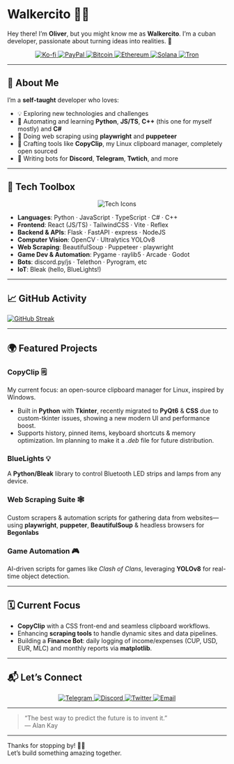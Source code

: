 # Walkercito 🍉👋

Hey there! I’m **Oliver**, but you might know me as **Walkercito**. I’m a cuban developer, passionate about turning ideas into realities. 🌟

<div align="center">
  <a href="https://ko-fi.com/T6T018BZDZ">
    <img src="https://img.shields.io/badge/Support-Ko--fi-F16061?style=for-the-badge&logo=ko-fi&logoColor=white" alt="Ko-fi"/>
  </a>
  <a href="not-now">
    <img src="https://img.shields.io/badge/Donate-PayPal-00457C?style=for-the-badge&logo=paypal&logoColor=white" alt="PayPal"/>
  </a>
  <a href="not-now">
    <img src="https://img.shields.io/badge/Donate-BTC-F7931A?style=for-the-badge&logo=bitcoin&logoColor=white" alt="Bitcoin"/>
  </a>
  <a href="not-now">
    <img src="https://img.shields.io/badge/Donate-ETH-3C3C3D?style=for-the-badge&logo=ethereum&logoColor=white" alt="Ethereum"/>
  </a>
  <a href="not-now">
    <img src="https://img.shields.io/badge/Donate-SOL-66F9A1?style=for-the-badge&logo=solana&logoColor=white" alt="Solana"/>
  </a>
  <a href="not-now">
    <img src="https://img.shields.io/badge/Donate-TRX-CF202F?style=for-the-badge&logo=tron&logoColor=white" alt="Tron"/>
  </a>
</div>

---

## 🚀 About Me

I’m a **self-taught** developer who loves:

- 💡 Exploring new technologies and challenges  
- 🤖 Automating and learning **Python**, **JS/TS**, **C++** (this one for myself mostly) and **C#**
- 📑 Doing web scraping using **playwright** and **puppeteer**
- 💾 Crafting tools like **CopyClip**, my Linux clipboard manager, completely open sourced
- 📱 Writing bots for **Discord**, **Telegram**, **Twtich**, and more  

---

## 🔧 Tech Toolbox

<div align="center">
  <img src="https://skillicons.dev/icons?i=python,js,tsx,react,tailwind,opencv,discord,flask,fastapi" alt="Tech Icons"/>
</div>

- **Languages**: Python · JavaScript · TypeScript · C# · C++  
- **Frontend**: React (JS/TS) · TailwindCSS · Vite · Reflex  
- **Backend & APIs**: Flask · FastAPI · express · NodeJS  
- **Computer Vision**: OpenCV · Ultralytics YOLOv8  
- **Web Scraping**: BeautifulSoup · Puppeteer · playwright 
- **Game Dev & Automation**: Pygame · raylib5 · Arcade · Godot
- **Bots**: discord.py/js · Telethon · Pyrogram, etc
- **IoT**: Bleak (hello, BlueLights!)

---

## 📈 GitHub Activity

<a href="https://git.io/streak-stats">
  <img src="https://streak-stats.demolab.com?user=Walkercito&theme=cobalt&date_format=j%20M%5B%20Y%5D" alt="GitHub Streak" />
</a>

---

## 🌍 Featured Projects

### CopyClip 🗒️  
My current focus: an open-source clipboard manager for Linux, inspired by Windows.  
- Built in **Python** with **Tkinter**, recently migrated to **PyQt6** & **CSS** due to custom-tkinter issues, showing a new modern UI and performance boost.  
- Supports history, pinned items, keyboard shortcuts & memory optimization. Im planning to make it a *.deb* file for future distribution.

### BlueLights 💡  
A **Python/Bleak** library to control Bluetooth LED strips and lamps from any device.

### Web Scraping Suite 🕸️  
Custom scrapers & automation scripts for gathering data from websites—using **playwright**, **puppeter**, **BeautifulSoup** & headless browsers for **Begonlabs**

### Game Automation 🎮  
AI-driven scripts for games like *Clash of Clans*, leveraging **YOLOv8** for real-time object detection.

---

## 🗓️ Current Focus

- **CopyClip** with a CSS front-end and seamless clipboard workflows.  
- Enhancing **scraping tools** to handle dynamic sites and data pipelines.  
- Building a **Finance Bot**: daily logging of income/expenses (CUP, USD, EUR, MLC) and monthly reports via **matplotlib**.

---

## 📬 Let’s Connect

<div align="center">
  <a href="https://t.me/Walkercito" title="Telegram">
    <img src="https://img.shields.io/badge/Telegram-0078FF?style=for-the-badge&logo=telegram&logoColor=white" alt="Telegram"/>
  </a>
  <a href="https://discordapp.com/users/457318022357712906" title="Discord">
    <img src="https://img.shields.io/badge/Discord-7289DA?style=for-the-badge&logo=discord&logoColor=white" alt="Discord"/>
  </a>
  <a href="https://x.com/Walkercitodt" title="Twitter">
    <img src="https://img.shields.io/badge/Twitter-1DA1F2?style=for-the-badge&logo=twitter&logoColor=white" alt="Twitter"/>
  </a>
  <a href="mailto:your.email@domain.com" title="Email">
    <img src="https://img.shields.io/badge/Email-D14836?style=for-the-badge&logo=gmail&logoColor=white" alt="Email"/>
  </a>
</div>

---

> “The best way to predict the future is to invent it.”  
> — Alan Kay

---

Thanks for stopping by! 🚀✨  
Let’s build something amazing together.
